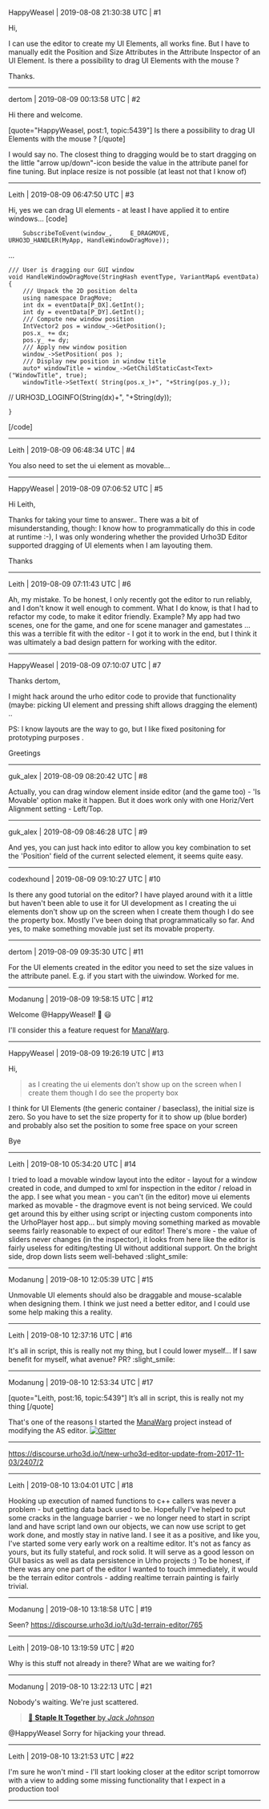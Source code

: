 HappyWeasel | 2019-08-08 21:30:38 UTC | #1

Hi,

I can use the editor to create my UI Elements, all works fine. But I have to manually edit the Position and Size Attributes in the Attribute Inspector of an UI Element. Is there a possibility to drag UI Elements with the mouse ? 

Thanks.

-------------------------

dertom | 2019-08-09 00:13:58 UTC | #2

Hi there and welcome.

[quote="HappyWeasel, post:1, topic:5439"]
Is there a possibility to drag UI Elements with the mouse ?
[/quote]

I would say no. The closest thing to dragging would be to start dragging on the little "arrow up/down"-icon beside the value in the attribute panel for fine tuning. But inplace resize is not possible (at least not that I know of)

-------------------------

Leith | 2019-08-09 06:47:50 UTC | #3

Hi, yes we can drag UI elements - at least I have applied it to entire windows...
[code]

        SubscribeToEvent(window_,     E_DRAGMOVE,     URHO3D_HANDLER(MyApp, HandleWindowDragMove));

...


    /// User is dragging our GUI window
    void HandleWindowDragMove(StringHash eventType, VariantMap& eventData){
        /// Unpack the 2D position delta
        using namespace DragMove;
        int dx = eventData[P_DX].GetInt();
        int dy = eventData[P_DY].GetInt();
        /// Compute new window position
        IntVector2 pos = window_->GetPosition();
        pos.x_ += dx;
        pos.y_ += dy;
        /// Apply new window position
        window_->SetPosition( pos );
        /// Display new position in window title
        auto* windowTitle = window_->GetChildStaticCast<Text>("WindowTitle", true);
        windowTitle->SetText( String(pos.x_)+", "+String(pos.y_));

   //     URHO3D_LOGINFO(String(dx)+", "+String(dy));

    }
[/code]

-------------------------

Leith | 2019-08-09 06:48:34 UTC | #4

You also need to set the ui element as movable...

-------------------------

HappyWeasel | 2019-08-09 07:06:52 UTC | #5

Hi Leith,

Thanks for taking your time to answer.. There was a bit of misunderstanding, though: I know how to programmatically do this in code at runtime :-), I was only wondering whether the provided Urho3D Editor supported dragging of UI elements when I am layouting them.

Thanks

-------------------------

Leith | 2019-08-09 07:11:43 UTC | #6

Ah, my mistake.
To be honest, I only recently got the editor to run reliably, and I don't know it well enough to comment. What I do know, is that I had to refactor my code, to make it editor friendly. Example? My app had two scenes, one for the game, and one for scene manager and gamestates ... this was a terrible fit with the editor - I got it to work in the end, but I think it was ultimately a bad design pattern for working with the editor.

-------------------------

HappyWeasel | 2019-08-09 07:10:07 UTC | #7

Thanks dertom,

I might hack around the urho editor code to provide that functionality (maybe: picking UI element and pressing shift allows dragging the element) ..

PS: I know layouts are the way to go, but I like fixed positoning for prototyping purposes . 

Greetings

-------------------------

guk_alex | 2019-08-09 08:20:42 UTC | #8

Actually, you can drag window element inside editor (and the game too) - 'Is Movable' option make it happen. But it does work only with one Horiz/Vert Alignment setting - Left/Top.

-------------------------

guk_alex | 2019-08-09 08:46:28 UTC | #9

And yes, you can just hack into editor to allow you key combination to set the 'Position' field of the current selected element, it seems quite easy.

-------------------------

codexhound | 2019-08-09 09:10:27 UTC | #10

Is there any good tutorial on the editor? I have played around with it a little but haven't been able to use it for UI development as I creating the ui elements don't show up on the screen when I create them though I do see the property box. Mostly I've been doing that programmatically so far. And yes, to make something movable just set its movable property.

-------------------------

dertom | 2019-08-09 09:35:30 UTC | #11

For the UI elements created in the editor you need to set the size values in the attribute panel. E.g. if you start with the uiwindow. Worked for me.

-------------------------

Modanung | 2019-08-09 19:58:15 UTC | #12

Welcome @HappyWeasel! :confetti_ball: :smiley:

I'll consider this a feature request for [ManaWarg](https://discourse.urho3d.io/t/manawarg/5403/).

-------------------------

HappyWeasel | 2019-08-09 19:26:19 UTC | #13

Hi,

> as I creating the ui elements don’t show up on the screen when I create them though I do see the property box

I think for UI Elements (the generic container / baseclass), the initial size is zero. So you have to set the size property for it to show up (blue border) and probably also set the position to some free space on your screen 

Bye

-------------------------

Leith | 2019-08-10 05:34:20 UTC | #14

I tried to load a movable window layout into the editor - layout for a window created in code, and dumped to xml for inspection in the editor / reload in the app.
I see what you mean - you can't (in the editor) move ui elements marked as movable - the dragmove event is not being serviced. We could get around this by either using script or injecting custom components into the UrhoPlayer host app... but simply moving something marked as movable seems fairly reasonable to expect of our editor!
There's more - the value of sliders never changes (in the inspector), it looks from here like the editor is fairly useless for editing/testing UI without additional support. On the bright side, drop down lists seem well-behaved :slight_smile:

-------------------------

Modanung | 2019-08-10 12:05:39 UTC | #15

Unmovable UI elements should also be draggable and mouse-scalable when designing them. I think we just need a better editor, and I could use some help making this a reality.

-------------------------

Leith | 2019-08-10 12:37:16 UTC | #16

It's all in script, this is really not my thing, but I could lower myself...
If I saw benefit for myself, what avenue? PR? :slight_smile:

-------------------------

Modanung | 2019-08-10 12:53:34 UTC | #17

[quote="Leith, post:16, topic:5439"]
It’s all in script, this is really not my thing
[/quote]

That's one of the reasons I started the [ManaWarg](https://discourse.urho3d.io/t/manawarg/5403) project instead of modifying the AS editor.
[![Gitter](https://badges.gitter.im/LucKeyProductions/ManaWarg.svg)](https://gitter.im/LucKeyProductions/ManaWarg)

-----

https://discourse.urho3d.io/t/new-urho3d-editor-update-from-2017-11-03/2407/2

-------------------------

Leith | 2019-08-10 13:04:01 UTC | #18

Hooking up execution of named functions to c++ callers was never a problem - but getting data back used to be. Hopefully I've helped to put some cracks in the language barrier - we no longer need to start in script land and have script land own our objects, we can now use script to get work done, and mostly stay in native land. I see it as a positive, and like you, I've started some very early work on a realtime editor. It's not as fancy as yours, but its fully stateful, and rock solid. It will serve as a good lesson on GUI basics as well as data persistence in Urho projects :) To be honest, if there was any one part of the editor I wanted to touch immediately, it would be the terrain editor controls - adding realtime terrain painting is fairly trivial.

-------------------------

Modanung | 2019-08-10 13:18:58 UTC | #19

Seen?
https://discourse.urho3d.io/t/u3d-terrain-editor/765

-------------------------

Leith | 2019-08-10 13:19:59 UTC | #20

Why is this stuff not already in there? What are we waiting for?

-------------------------

Modanung | 2019-08-10 13:22:13 UTC | #21

Nobody's waiting. We're just scattered.

> [:musical_note: **Staple It Together** by _Jack Johnson_](https://www.youtube.com/watch?v=xTe4oFZial4)

@HappyWeasel Sorry for hijacking your thread.

-------------------------

Leith | 2019-08-10 13:21:53 UTC | #22

I'm sure he won't mind - I'll start looking closer at the editor script tomorrow with a view to adding some missing functionality that I expect in a production tool

-------------------------

